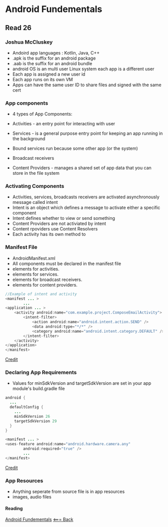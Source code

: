 # Android Fundementals

## Read 26

### Joshua McCluskey

- Andoird app languages : Kotlin, Java, C++
- .apk is the suffix for an android package
- .aab is the suffix for an android bundle
- android OS is an multi user Linux system each app is a different user
- Each app is assigned a new user id
- Each app runs on its own VM
- Apps can have the same user ID to share files and signed with the same cert

### App components

- 4 types of App Components:

- Activities - an entry point for interacting with user
- Services - is a general purpose entry point for keeping an app running in the background
- Bound services run because some other app (or the system)
- Broadcast receivers
- Content Providers - manages a shared set of app data that you can store in the file system

### Activating Components

- Activities, services, broadcasts receivers are activated asynchronously message called intent
- Intent is an object which defines a message to activate either a specific component
- Intent defines whether to view or send something
- Content Providers are not activiated by intent
- Content rpoviders use Content Resolvers
- Each activity has its own method to 


### Manifest File

- AndroidManifest.xml
- All components must be declared in the manifest file
- <activity> elements for activities.
- <service> elements for services.
- <receiver> elements for broadcast receivers.
- <provider> elements for content providers.

````Java
//Example of intent and activity
<manifest ... >
        ...
<application ... >
    <activity android:name="com.example.project.ComposeEmailActivity">
        <intent-filter>
            <action android:name="android.intent.action.SEND" />
            <data android:type="*/*" />
            <category android:name="android.intent.category.DEFAULT" />
        </intent-filter>
    </activity>
</application>
</manifest>
````
[Credit](https://developer.android.com/guide/components/fundamentals
)

### Declaring App Requirements

- Values for minSdkVersion and targetSdkVersion are set in your app module's build.gradle file
````Java
android {
  ...
  defaultConfig {
    ...
    minSdkVersion 26
    targetSdkVersion 29
  }
}

<manifest ... >
<uses-feature android:name="android.hardware.camera.any"
        android:required="true" />
        ...
</manifest>
````
[Credit](https://developer.android.com/guide/components/fundamentals
)

### App Resources

- Anything seperate from source file is in app resources
-  images, audio files

#### Reading

[Android Fundementals](https://developer.android.com/guide/components/fundamentals
)
[<=== Back](../README.md)